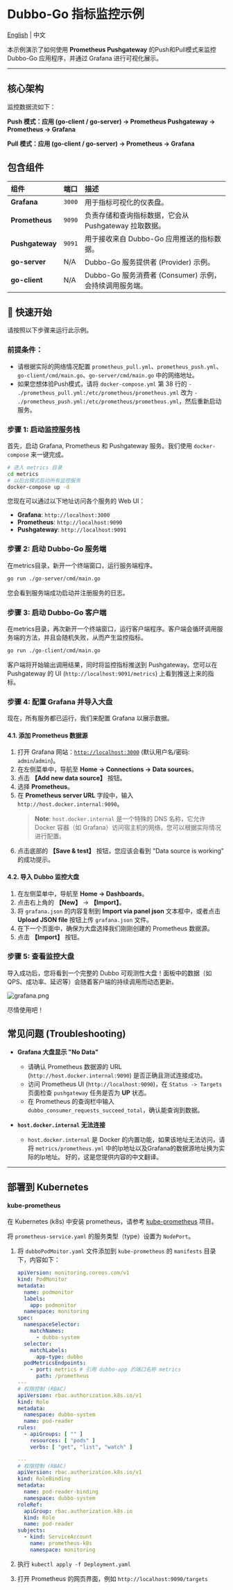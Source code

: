 # Dubbo-Go 指标监控示例

[English](README.md) | 中文

本示例演示了如何使用 **Prometheus Pushgateway** 的Push和Pull模式来监控 Dubbo-Go 应用程序，并通过 Grafana 进行可视化展示。


---

## 核心架构

监控数据流如下：

**Push 模式：应用 (go-client / go-server) -> Prometheus Pushgateway -> Prometheus -> Grafana**

**Pull 模式：应用 (go-client / go-server) -> Prometheus -> Grafana**

## 包含组件

| 组件              | 端口     | 描述                                     |
|:----------------|:-------|:---------------------------------------|
| **Grafana**     | `3000` | 用于指标可视化的仪表盘。                           |
| **Prometheus**  | `9090` | 负责存储和查询指标数据，它会从 Pushgateway 拉取数据。      |
| **Pushgateway** | `9091` | 用于接收来自 Dubbo-Go 应用推送的指标数据。             |
| **go-server**   | N/A    | Dubbo-Go 服务提供者 (Provider) 示例。          |
| **go-client**   | N/A    | Dubbo-Go 服务消费者 (Consumer) 示例，会持续调用服务端。 |

## 🚀 快速开始

请按照以下步骤来运行此示例。

### 前提条件：

- 请根据实际的网络情况配置 `prometheus_pull.yml`、`prometheus_push.yml`、`go-client/cmd/main.go`、`go-server/cmd/main.go`
  中的网络地址。
- 如果您想体验Push模式，请将 `docker-compose.yml` 第 38 行的 `- ./prometheus_pull.yml:/etc/prometheus/prometheus.yml` 改为
  `- ./prometheus_push.yml:/etc/prometheus/prometheus.yml`，然后重新启动服务。

### 步骤 1: 启动监控服务栈

首先，启动 Grafana, Prometheus 和 Pushgateway 服务。我们使用 `docker-compose` 来一键完成。

```bash
# 进入 metrics 目录
cd metrics
# 以后台模式启动所有监控服务
docker-compose up -d
```

您现在可以通过以下地址访问各个服务的 Web UI：

- **Grafana**: `http://localhost:3000`
- **Prometheus**: `http://localhost:9090`
- **Pushgateway**: `http://localhost:9091`

### 步骤 2: 启动 Dubbo-Go 服务端

在metrics目录，新开一个终端窗口，运行服务端程序。

```bash
go run ./go-server/cmd/main.go
```

您会看到服务端成功启动并注册服务的日志。

### 步骤 3: 启动 Dubbo-Go 客户端

在metrics目录，再次新开一个终端窗口，运行客户端程序。客户端会循环调用服务端的方法，并且会随机失败，从而产生监控指标。

```bash
go run ./go-client/cmd/main.go
```

客户端将开始输出调用结果，同时将监控指标推送到 Pushgateway。您可以在 Pushgateway 的 UI (`http://localhost:9091/metrics`)
上看到推送上来的指标。

### 步骤 4: 配置 Grafana 并导入大盘

现在，所有服务都已运行，我们来配置 Grafana 以展示数据。

#### 4.1. 添加 Prometheus 数据源

1. 打开 Grafana 网站：[`http://localhost:3000`](http://localhost:3000) (默认用户名/密码: `admin`/`admin`)。
2. 在左侧菜单中，导航至 **Home -> Connections -> Data sources**。
3. 点击 **【Add new data source】** 按钮。
4. 选择 **Prometheus**。
5. 在 **Prometheus server URL** 字段中，输入 `http://host.docker.internal:9090`。
   > **Note**: `host.docker.internal` 是一个特殊的 DNS 名称，它允许 Docker 容器（如 Grafana）访问宿主机的网络，您可以根据实际情况进行配置。
6. 点击底部的 **【Save & test】** 按钮，您应该会看到 "Data source is working" 的成功提示。

#### 4.2. 导入 Dubbo 监控大盘

1. 在左侧菜单中，导航至 **Home -> Dashboards**。
2. 点击右上角的 **【New】** -> **【Import】**。
3. 将 `grafana.json` 的内容复制到 **Import via panel json** 文本框中，或者点击 **Upload JSON file** 按钮上传 `grafana.json` 文件。
4. 在下一个页面中，确保为大盘选择我们刚刚创建的 Prometheus 数据源。
5. 点击 **【Import】** 按钮。

### 步骤 5: 查看监控大盘

导入成功后，您将看到一个完整的 Dubbo 可观测性大盘！面板中的数据（如QPS、成功率、延迟等）会随着客户端的持续调用而动态更新。

![grafana.png](assert/grafana.png)

尽情使用吧！

## 常见问题 (Troubleshooting)

- **Grafana 大盘显示 "No Data"**
    - 请确认 Prometheus 数据源的 URL (`http://host.docker.internal:9090`) 是否正确且测试连接成功。
    - 访问 Prometheus UI (`http://localhost:9090`)，在 `Status -> Targets` 页面检查 `pushgateway` 任务是否为 **UP** 状态。
    - 在 Prometheus 的查询栏中输入 `dubbo_consumer_requests_succeed_total`，确认能查询到数据。

- **`host.docker.internal` 无法连接**
    - `host.docker.internal` 是 Docker 的内置功能，如果该地址无法访问，请将 `metrics/prometheus.yml`
      中的Ip地址以及Grafana的数据源地址换为实际的Ip地址。
      好的，这是您提供内容的中文翻译。

-----

## 部署到 Kubernetes

#### kube-prometheus

在 Kubernetes (k8s) 中安装 prometheus，请参考 [kube-prometheus](https://github.com/prometheus-operator/kube-prometheus) 项目。

将 `prometheus-service.yaml` 的服务类型（type）设置为 `NodePort`。

1.  将 `dubboPodMoitor.yaml` 文件添加到 `kube-prometheus` 的 `manifests` 目录下，内容如下：

    ```yaml
    apiVersion: monitoring.coreos.com/v1
    kind: PodMonitor
    metadata:
      name: podmonitor
      labels:
        app: podmonitor
      namespace: monitoring
    spec:
      namespaceSelector:
        matchNames:
          - dubbo-system
      selector:
        matchLabels:
          app-type: dubbo
      podMetricsEndpoints:
        - port: metrics # 引用 dubbo-app 的端口名称 metrics
          path: /prometheus
    ---
    # 权限控制 (RBAC)
    apiVersion: rbac.authorization.k8s.io/v1
    kind: Role
    metadata:
      namespace: dubbo-system
      name: pod-reader
    rules:
      - apiGroups: [ "" ]
        resources: [ "pods" ]
        verbs: [ "get", "list", "watch" ]

    ---
    # 权限控制 (RBAC)
    apiVersion: rbac.authorization.k8s.io/v1
    kind: RoleBinding
    metadata:
      name: pod-reader-binding
      namespace: dubbo-system
    roleRef:
      apiGroup: rbac.authorization.k8s.io
      kind: Role
      name: pod-reader
    subjects:
      - kind: ServiceAccount
        name: prometheus-k8s
        namespace: monitoring
    ```

2.  执行 `kubectl apply -f Deployment.yaml`

3.  打开 Prometheus 的网页界面，例如 `http://localhost:9090/targets`
